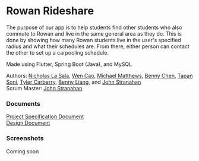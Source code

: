 # Rowan Rideshare

The purpose of our app is to help students find other students who also commute to Rowan and live in the same general area as they do. This is done by showing how many Rowan students live in the user's specified radius and what their schedules are. From there, either person can contact the other to set up a carpooling schedule.

Made using Flutter, Spring Boot (Java), and MySQL

Authors: [Nicholas La Sala](https://github.com/ncklasala), [Wen Cao](https://github.com/caow2), [Michael Matthews](https://github.com/pro452), [Benny Chen](https://github.com/chenb7), [Tapan Soni](https://github.com/TapanSoni), [Tyler Carberry](https://github.com/TylerCarberry), [Benny Liang](https://github.com/liangb6), and [John Stranahan](https://github.com/JohnStranahan)  
Scrum Master: [John Stranahan](https://github.com/JohnStranahan)

### Documents
[Project Specification Document](https://github.com/TylerCarberry/RowanRideshare/files/2573418/Project.Spec.pdf)  
[Design Document](https://github.com/TylerCarberry/RowanRideshare/files/2573413/Design.Document.1.pdf)

### Screenshots
Coming soon
